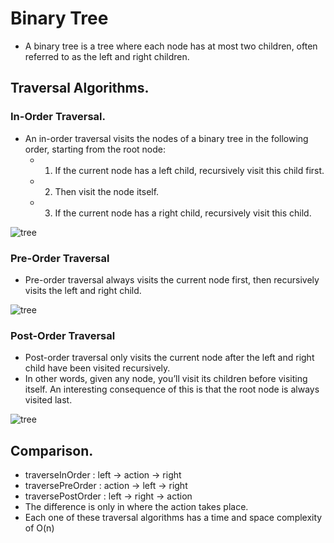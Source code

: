 # Binary Tree
- A binary tree is a tree where each node has at most two children, often referred to as the left and right children.

## Traversal Algorithms.
### In-Order Traversal.
- An in-order traversal visits the nodes of a binary tree in the following order, starting from the root node:
  - 1. If the current node has a left child, recursively visit this child first.
  - 2. Then visit the node itself.
  - 3. If the current node has a right child, recursively visit this child.

<p float="left">
   <img src="https://github.com/mo7amedaliEbaid/ds_dart/blob/f3d63f7de82262edfaff7adb06291a3ec56eb7a0/assets/in_order.png"  alt="tree"/>
</p>

### Pre-Order Traversal
- Pre-order traversal always visits the current node first, then recursively visits the left and right child.

<p float="left">
   <img src="https://github.com/mo7amedaliEbaid/ds_dart/blob/f3d63f7de82262edfaff7adb06291a3ec56eb7a0/assets/pre_order.png"  alt="tree"/>
</p>

### Post-Order Traversal
- Post-order traversal only visits the current node after the left and right child have been visited recursively.
- In other words, given any node, you’ll visit its children before visiting itself. An interesting consequence of this is that the root node is always visited last.

<p float="left">
   <img src="https://github.com/mo7amedaliEbaid/ds_dart/blob/f3d63f7de82262edfaff7adb06291a3ec56eb7a0/assets/post_order.png"  alt="tree"/>
</p>

## Comparison.
- traverseInOrder : left → action → right
- traversePreOrder : action → left → right
- traversePostOrder : left → right → action
- The difference is only in where the action takes place.
- Each one of these traversal algorithms has a time and space complexity of O(n)